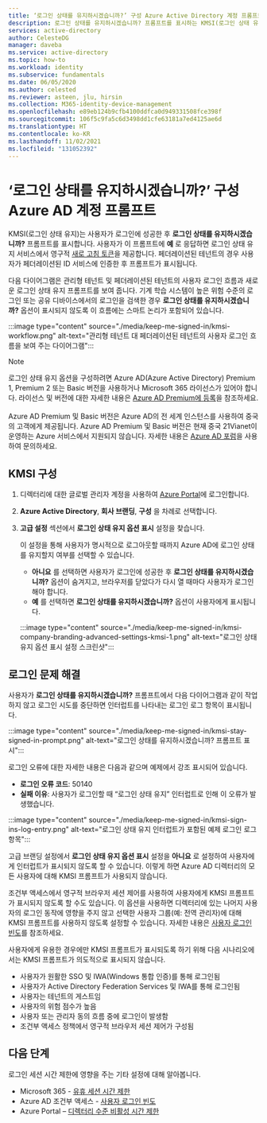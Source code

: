 ```yaml
---
title: ‘로그인 상태를 유지하시겠습니까?’ 구성 Azure Active Directory 계정 프롬프트
description: 로그인 상태를 유지하시겠습니까? 프롬프트를 표시하는 KMSI(로그인 상태 유지), Azure Active Directory 포털에서 구성하는 방법, 로그인 이슈를 해결하는 방법을 알아봅니다.
services: active-directory
author: CelesteDG
manager: daveba
ms.service: active-directory
ms.topic: how-to
ms.workload: identity
ms.subservice: fundamentals
ms.date: 06/05/2020
ms.author: celested
ms.reviewer: asteen, jlu, hirsin
ms.collection: M365-identity-device-management
ms.openlocfilehash: e89eb124b9cfb4100ddfca0d949331508fce398f
ms.sourcegitcommit: 106f5c9fa5c6d3498dd1cfe63181a7ed4125ae6d
ms.translationtype: HT
ms.contentlocale: ko-KR
ms.lasthandoff: 11/02/2021
ms.locfileid: "131052392"
---
```

# <a name="configure-the-stay-signed-in-prompt-for-azure-ad-accounts"></a>‘로그인 상태를 유지하시겠습니까?’ 구성 Azure AD 계정 프롬프트

KMSI(로그인 상태 유지)는 사용자가 로그인에 성공한 후 **로그인 상태를 유지하시겠습니까?** 프롬프트를 표시합니다. 사용자가 이 프롬프트에 **예** 로 응답하면 로그인 상태 유지 서비스에서 영구적 [새로 고침 토큰](../develop/developer-glossary.md#refresh-token)을 제공합니다. 페더레이션된 테넌트의 경우 사용자가 페더레이션된 ID 서비스에 인증한 후 프롬프트가 표시됩니다.

다음 다이어그램은 관리형 테넌트 및 페더레이션된 테넌트의 사용자 로그인 흐름과 새로운 로그인 상태 유지 프롬프트를 보여 줍니다. 기계 학습 시스템이 높은 위험 수준의 로그인 또는 공유 디바이스에서의 로그인을 검색한 경우 **로그인 상태를 유지하시겠습니까?** 옵션이 표시되지 않도록 이 흐름에는 스마트 논리가 포함되어 있습니다.

:::image type="content" source="./media/keep-me-signed-in/kmsi-workflow.png" alt-text="관리형 테넌트 대 페더레이션된 테넌트의 사용자 로그인 흐름을 보여 주는 다이어그램":::

> [!NOTE]
> 로그인 상태 유지 옵션을 구성하려면 Azure AD(Azure Active Directory) Premium 1, Premium 2 또는 Basic 버전을 사용하거나 Microsoft 365 라이선스가 있어야 합니다. 라이선스 및 버전에 대한 자세한 내용은 [Azure AD Premium에 등록](active-directory-get-started-premium.md)을 참조하세요.<br><br>Azure AD Premium 및 Basic 버전은 Azure AD의 전 세계 인스턴스를 사용하여 중국의 고객에게 제공됩니다. Azure AD Premium 및 Basic 버전은 현재 중국 21Vianet이 운영하는 Azure 서비스에서 지원되지 않습니다. 자세한 내용은 [Azure AD 포럼](https://feedback.azure.com/d365community/forum/22920db1-ad25-ec11-b6e6-000d3a4f0789)을 사용하여 문의하세요.

## <a name="configure-kmsi"></a>KMSI 구성

1. 디렉터리에 대한 글로벌 관리자 계정을 사용하여 [Azure Portal](https://portal.azure.com/)에 로그인합니다.
1. **Azure Active Directory**, **회사 브랜딩**, **구성** 을 차례로 선택합니다.
1. **고급 설정** 섹션에서 **로그인 상태 유지 옵션 표시** 설정을 찾습니다.

   이 설정을 통해 사용자가 명시적으로 로그아웃할 때까지 Azure AD에 로그인 상태를 유지할지 여부를 선택할 수 있습니다.
   * **아니요** 를 선택하면 사용자가 로그인에 성공한 후 **로그인 상태를 유지하시겠습니까?** 옵션이 숨겨지고, 브라우저를 닫았다가 다시 열 때마다 사용자가 로그인해야 합니다.
   * **예** 를 선택하면 **로그인 상태를 유지하시겠습니까?** 옵션이 사용자에게 표시됩니다.

    :::image type="content" source="./media/keep-me-signed-in/kmsi-company-branding-advanced-settings-kmsi-1.png" alt-text="로그인 상태 유지 옵션 표시 설정 스크린샷":::

## <a name="troubleshoot-sign-in-issues"></a>로그인 문제 해결

사용자가 **로그인 상태를 유지하시겠습니까?** 프롬프트에서 다음 다이어그램과 같이 작업하지 않고 로그인 시도를 중단하면 인터럽트를 나타내는 로그인 로그 항목이 표시됩니다.

:::image type="content" source="./media/keep-me-signed-in/kmsi-stay-signed-in-prompt.png" alt-text="로그인 상태를 유지하시겠습니까? 프롬프트 표시":::

로그인 오류에 대한 자세한 내용은 다음과 같으며 예제에서 강조 표시되어 있습니다.

* **로그인 오류 코드**: 50140
* **실패 이유**: 사용자가 로그인할 때 “로그인 상태 유지” 인터럽트로 인해 이 오류가 발생했습니다.

:::image type="content" source="./media/keep-me-signed-in/kmsi-sign-ins-log-entry.png" alt-text="로그인 상태 유지 인터럽트가 포함된 예제 로그인 로그 항목":::

고급 브랜딩 설정에서 **로그인 상태 유지 옵션 표시** 설정을 **아니요** 로 설정하여 사용자에게 인터럽트가 표시되지 않도록 할 수 있습니다. 이렇게 하면 Azure AD 디렉터리의 모든 사용자에 대해 KMSI 프롬프트가 사용되지 않습니다.

조건부 액세스에서 영구적 브라우저 세션 제어를 사용하여 사용자에게 KMSI 프롬프트가 표시되지 않도록 할 수도 있습니다. 이 옵션을 사용하면 디렉터리에 있는 나머지 사용자의 로그인 동작에 영향을 주지 않고 선택한 사용자 그룹(예: 전역 관리자)에 대해 KMSI 프롬프트를 사용하지 않도록 설정할 수 있습니다. 자세한 내용은 [사용자 로그인 빈도](../conditional-access/howto-conditional-access-session-lifetime.md)를 참조하세요. 

사용자에게 유용한 경우에만 KMSI 프롬프트가 표시되도록 하기 위해 다음 시나리오에서는 KMSI 프롬프트가 의도적으로 표시되지 않습니다.

* 사용자가 원활한 SSO 및 IWA(Windows 통합 인증)를 통해 로그인됨
* 사용자가 Active Directory Federation Services 및 IWA를 통해 로그인됨
* 사용자는 테넌트의 게스트임
* 사용자의 위험 점수가 높음
* 사용자 또는 관리자 동의 흐름 중에 로그인이 발생함
* 조건부 액세스 정책에서 영구적 브라우저 세션 제어가 구성됨

## <a name="next-steps"></a>다음 단계

로그인 세션 시간 제한에 영향을 주는 기타 설정에 대해 알아봅니다.

* Microsoft 365 - [유휴 세션 시간 제한](/sharepoint/sign-out-inactive-users)
* Azure AD 조건부 액세스 - [사용자 로그인 빈도](../conditional-access/howto-conditional-access-session-lifetime.md)
* Azure Portal – [디렉터리 수준 비활성 시간 제한](../../azure-portal/set-preferences.md#change-the-directory-timeout-setting-admin)